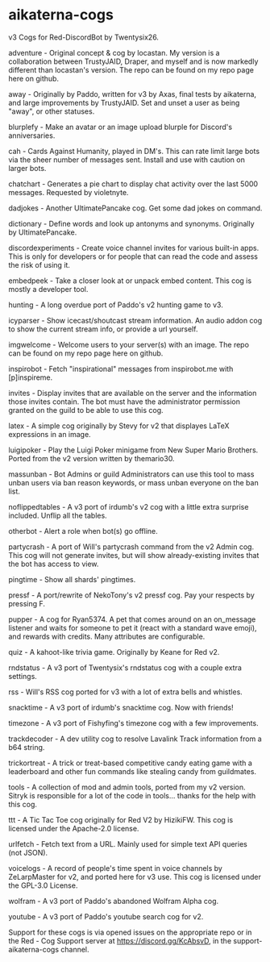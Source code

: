 # aikaterna-cogs
v3 Cogs for Red-DiscordBot by Twentysix26.

adventure - Original concept & cog by locastan. My version is a collaboration between TrustyJAID, Draper, and myself and is now markedly different than locastan's version. The repo can be found on my repo page here on github.

away - Originally by Paddo, written for v3 by Axas, final tests by aikaterna, and large improvements by TrustyJAID. Set and unset a user as being "away", or other statuses.

blurplefy - Make an avatar or an image upload blurple for Discord's anniversaries.

cah - Cards Against Humanity, played in DM's. This can rate limit large bots via the sheer number of messages sent. Install and use with caution on larger bots.

chatchart - Generates a pie chart to display chat activity over the last 5000 messages. Requested by violetnyte.

dadjokes - Another UltimatePancake cog. Get some dad jokes on command.

dictionary - Define words and look up antonyms and synonyms. Originally by UltimatePancake.

discordexperiments - Create voice channel invites for various built-in apps. This is only for developers or for people that can read the code and assess the risk of using it.

embedpeek - Take a closer look at or unpack embed content. This cog is mostly a developer tool.

hunting - A long overdue port of Paddo's v2 hunting game to v3.

icyparser - Show icecast/shoutcast stream information. An audio addon cog to show the current stream info, or provide a url yourself.

imgwelcome - Welcome users to your server(s) with an image. The repo can be found on my repo page here on github.

inspirobot - Fetch "inspirational" messages from inspirobot.me with [p]inspireme.

invites - Display invites that are available on the server and the information those invites contain. The bot must have the administrator permission granted on the guild to be able to use this cog.

latex - A simple cog originally by Stevy for v2 that displayes LaTeX expressions in an image.

luigipoker - Play the Luigi Poker minigame from New Super Mario Brothers. Ported from the v2 version written by themario30.

massunban - Bot Admins or guild Administrators can use this tool to mass unban users via ban reason keywords, or mass unban everyone on the ban list.

noflippedtables - A v3 port of irdumb's v2 cog with a little extra surprise included. Unflip all the tables.

otherbot - Alert a role when bot(s) go offline.

partycrash - A port of Will's partycrash command from the v2 Admin cog. This cog will not generate invites, but will show already-existing invites that the bot has access to view.

pingtime - Show all shards' pingtimes.

pressf - A port/rewrite of NekoTony's v2 pressf cog. Pay your respects by pressing F.

pupper - A cog for Ryan5374. A pet that comes around on an on_message listener and waits for someone to pet it (react with a standard wave emoji), and rewards with credits. Many attributes are configurable.

quiz - A kahoot-like trivia game. Originally by Keane for Red v2.

rndstatus - A v3 port of Twentysix's rndstatus cog with a couple extra settings.

rss - Will's RSS cog ported for v3 with a lot of extra bells and whistles.

snacktime - A v3 port of irdumb's snacktime cog. Now with friends!

timezone - A v3 port of Fishyfing's timezone cog with a few improvements.

trackdecoder - A dev utility cog to resolve Lavalink Track information from a b64 string.

trickortreat - A trick or treat-based competitive candy eating game with a leaderboard and other fun commands like stealing candy from guildmates.

tools - A collection of mod and admin tools, ported from my v2 version. Sitryk is responsible for a lot of the code in tools... thanks for the help with this cog.

ttt - A Tic Tac Toe cog originally for Red V2 by HizikiFW. This cog is licensed under the Apache-2.0 license.

urlfetch - Fetch text from a URL. Mainly used for simple text API queries (not JSON).

voicelogs - A record of people's time spent in voice channels by ZeLarpMaster for v2, and ported here for v3 use. This cog is licensed under the GPL-3.0 License.

wolfram - A v3 port of Paddo's abandoned Wolfram Alpha cog.

youtube - A v3 port of Paddo's youtube search cog for v2.

Support for these cogs is via opened issues on the appropriate repo or in the Red - Cog Support server at https://discord.gg/KcAbsvD, in the support-aikaterna-cogs channel.
